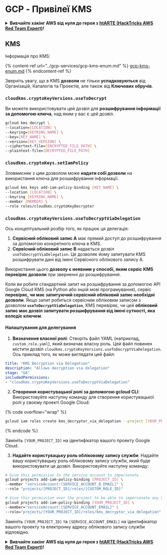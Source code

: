 # GCP - Привілеї KMS

<details>

<summary><strong>Вивчайте хакінг AWS від нуля до героя з</strong> <a href="https://training.hacktricks.xyz/courses/arte"><strong>htARTE (HackTricks AWS Red Team Expert)</strong></a><strong>!</strong></summary>

Інші способи підтримки HackTricks:

* Якщо ви хочете побачити вашу **компанію рекламовану на HackTricks** або **завантажити HackTricks у форматі PDF**, перевірте [**ПЛАНИ ПІДПИСКИ**](https://github.com/sponsors/carlospolop)!
* Отримайте [**офіційний PEASS & HackTricks мерч**](https://peass.creator-spring.com)
* Відкрийте для себе [**Сім'ю PEASS**](https://opensea.io/collection/the-peass-family), нашу колекцію ексклюзивних [**NFT**](https://opensea.io/collection/the-peass-family)
* **Приєднуйтесь до** 💬 [**групи Discord**](https://discord.gg/hRep4RUj7f) або [**групи telegram**](https://t.me/peass) або **слідкуйте** за мною на **Twitter** 🐦 [**@carlospolopm**](https://twitter.com/carlospolopm)**.**
* **Поділіться своїми хакерськими трюками, надсилайте PR до** [**HackTricks**](https://github.com/carlospolop/hacktricks) **і** [**HackTricks Cloud**](https://github.com/carlospolop/hacktricks-cloud) **репозиторіїв на GitHub**.

</details>

## KMS

Інформація про KMS:

{% content-ref url="../gcp-services/gcp-kms-enum.md" %}
[gcp-kms-enum.md](../gcp-services/gcp-kms-enum.md)
{% endcontent-ref %}

Зверніть увагу, що в KMS **дозволи** не тільки **успадковуються** від Організацій, Каталогів та Проектів, але також від **Ключових обручів**.

### `cloudkms.cryptoKeyVersions.useToDecrypt`

Ви можете використовувати цей дозвіл для **розшифрування інформації за допомогою ключа**, над яким у вас є цей дозвіл.
```bash
gcloud kms decrypt \
--location=[LOCATION] \
--keyring=[KEYRING_NAME] \
--key=[KEY_NAME] \
--version=[KEY_VERSION] \
--ciphertext-file=[ENCRYPTED_FILE_PATH] \
--plaintext-file=[DECRYPTED_FILE_PATH]
```
### `cloudkms.cryptoKeys.setIamPolicy`

Зловмисник з цим дозволом може **надати собі дозволи** на використання ключа для розшифрування інформації.
```bash
gcloud kms keys add-iam-policy-binding [KEY_NAME] \
--location [LOCATION] \
--keyring [KEYRING_NAME] \
--member [MEMBER] \
--role roles/cloudkms.cryptoKeyDecrypter
```
### `cloudkms.cryptoKeyVersions.useToDecryptViaDelegation`

Ось концептуальний розбір того, як працює ця делегація:

1. **Сервісний обліковий запис A** має прямий доступ до розшифрування за допомогою конкретного ключа в KMS.
2. **Сервісний обліковий запис B** надається дозвіл `useToDecryptViaDelegation`. Це дозволяє йому запитувати KMS розшифрувати дані від імені Сервісного облікового запису A.

Використання цього **дозволу є неявним у способі, яким сервіс KMS перевіряє дозволи** при зверненні до розшифрування.

Коли ви робите стандартний запит на розшифрування за допомогою API Google Cloud KMS (на Python або іншій мові програмування), сервіс **перевіряє, чи має запитуючий сервісний обліковий запис необхідні дозволи**. Якщо запит робиться сервісним обліковим записом з дозволом **`useToDecryptViaDelegation`**, KMS перевіряє, чи цей **обліковий запис має дозвіл запитувати розшифрування від імені сутності, яка володіє ключем**.

#### Налаштування для делегування

1. **Визначення власної ролі**: Створіть файл YAML (наприклад, `custom_role.yaml`), який визначає власну роль. Цей файл повинен містити дозвіл `cloudkms.cryptoKeyVersions.useToDecryptViaDelegation`. Ось приклад того, як може виглядати цей файл:
```yaml
title: "KMS Decryption via Delegation"
description: "Allows decryption via delegation"
stage: "GA"
includedPermissions:
- "cloudkms.cryptoKeyVersions.useToDecryptViaDelegation"
```
2. **Створення користувацької ролі за допомогою gcloud CLI**: Використовуйте наступну команду для створення користувацької ролі у своєму проекті Google Cloud:

{% code overflow="wrap" %}
```bash
gcloud iam roles create kms_decryptor_via_delegation --project [YOUR_PROJECT_ID] --file custom_role.yaml
```
{% endcode %}

Замініть `[YOUR_PROJECT_ID]` на ідентифікатор вашого проекту Google Cloud.

3. **Надайте користувацьку роль обліковому запису служби**: Надайте вашу користувацьку роль обліковому запису служби, який буде використовувати це дозвіл. Використовуйте наступну команду:
```bash
# Give this permission to the service account to impersonate
gcloud projects add-iam-policy-binding [PROJECT_ID] \
--member "serviceAccount:[SERVICE_ACCOUNT_B_EMAIL]" \
--role "projects/[PROJECT_ID]/roles/[CUSTOM_ROLE_ID]"

# Give this permission over the project to be able to impersonate any SA
gcloud projects add-iam-policy-binding [YOUR_PROJECT_ID] \
--member="serviceAccount:[SERVICE_ACCOUNT_EMAIL]" \
--role="projects/[YOUR_PROJECT_ID]/roles/kms_decryptor_via_delegation"
```
Замініть `[YOUR_PROJECT_ID]` та `[SERVICE_ACCOUNT_EMAIL]` на ідентифікатор вашого проекту та електронну адресу облікового запису служби відповідно.

<details>

<summary><strong>Вивчайте хакінг AWS від нуля до героя з</strong> <a href="https://training.hacktricks.xyz/courses/arte"><strong>htARTE (HackTricks AWS Red Team Expert)</strong></a><strong>!</strong></summary>

Інші способи підтримки HackTricks:

* Якщо ви хочете побачити **рекламу вашої компанії на HackTricks** або **завантажити HackTricks у форматі PDF**, перевірте [**ПЛАНИ ПІДПИСКИ**](https://github.com/sponsors/carlospolop)!
* Отримайте [**офіційний PEASS & HackTricks мерч**](https://peass.creator-spring.com)
* Відкрийте для себе [**Сім'ю PEASS**](https://opensea.io/collection/the-peass-family), нашу колекцію ексклюзивних [**NFT**](https://opensea.io/collection/the-peass-family)
* **Приєднуйтесь до** 💬 [**групи Discord**](https://discord.gg/hRep4RUj7f) або [**групи Telegram**](https://t.me/peass) або **слідкуйте** за мною на **Twitter** 🐦 [**@carlospolopm**](https://twitter.com/carlospolopm)**.**
* **Поділіться своїми хакерськими трюками, надсилайте PR до** [**HackTricks**](https://github.com/carlospolop/hacktricks) та [**HackTricks Cloud**](https://github.com/carlospolop/hacktricks-cloud) репозиторіїв GitHub.

</details>
